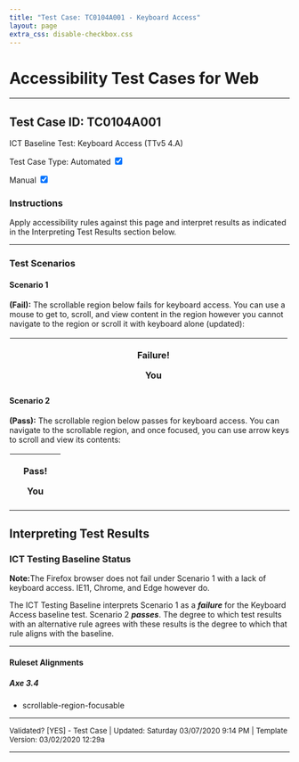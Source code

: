 ```yaml
---
title: "Test Case: TC0104A001 - Keyboard Access"
layout: page
extra_css: disable-checkbox.css
---
```




<h1>Accessibility Test Cases for Web</h1>
<hr>
<!-- InstanceBeginEditable name="TestCaseName" -->
<h2>Test Case ID: TC0104A001</h2>
<p class="h3">ICT Baseline Test: Keyboard Access (TTv5 4.A) </p>
<p class="h4">Test Case Type:
  <label for="tmpCBAuto">Automated</label>
  <input checked type="checkbox" name="tmpCBAuto" id="tmpCBAuto">

  <label for="tmpCBManual">Manual</label>
  <input checked type="checkbox" name="tmpCBManual" id="tmpCBManual">
</p>

<h3><strong>Instructions</strong></h3>
<p>Apply accessibility rules against this page and interpret results as indicated in the Interpreting Test Results section below.</p>
<!-- InstanceEndEditable -->
<hr>

<!--***** SCENARIOS *****-->
<h3>Test Scenarios</h3>
<h4> Scenario 1</h4>
<!-- InstanceBeginEditable name="TestCaseScenario" -->
<p><strong>(Fail):</strong> The scrollable region below fails for keyboard access. You can use a mouse to get to, scroll, and view content in the region however you cannot navigate to the region or scroll it with keyboard alone (updated):</p>



<table style="width:500px; border-spacing:1px; border-collapse:separate; border:1px;">
<tr>
 <th scope="row">
        <div id="noScroll" style="height: 75px; width:500px; overflow: auto;">
            <p>Failure!</p>
            <p>You</p>            
            <p>Cannot</p>
            <p>Scroll</p>                
            <p>With</p>                
            <p>Keyboard</p>                                 
        </div>
 </th>
</tr>
</table>


<h4> Scenario 2</h4>

<p><strong>(Pass):</strong> The scrollable region below passes for keyboard access. You can navigate to the scrollable region, and once focused, you can use arrow keys to scroll and view its contents:</p>



<table style="width:500px; border-spacing:1px; border-collapse:separate; border:1px;">
<tr>
 <th scope="row">
        <div id="pass1" style="height: 75px; overflow-y: auto" tabindex="0">
            <div style="height: 100px">
                <p>Pass!</p>            
                <p>You</p>
                <p>Can</p>
                <p>Scroll</p>                
                <p>With</p>                
                <p>Keyboard</p>                                
            </div>
        </div>
 </th>
</tr>
</table>


<!-- InstanceEndEditable -->
<hr>

<!--***** INTERPRETING TEST RESULTS *****-->
<h2>Interpreting Test Results</h2>
<h3>ICT Testing Baseline Status</h3>
<!-- InstanceBeginEditable name="ResultsInterpretation" -->
<p><strong>Note:</strong>The Firefox browser does not fail under Scenario 1 with a lack of keyboard access. IE11, Chrome, and Edge however do.</p>
<p>The ICT Testing Baseline interprets Scenario 1  as a <em><strong>failure</strong></em> for the Keyboard Access baseline test. Scenario 2 <em><strong>passes</strong></em>. The degree to which test results with an alternative rule agrees with these results is the degree to which that rule aligns with the baseline.</p>
<!-- InstanceEndEditable -->
<hr>

<!--***** RULESET ALIGNMENTS *****-->
<h4>Ruleset Alignments</h4>
<!-- InstanceBeginEditable name="RulesetAlignments" -->
<h5>Axe 3.4</h5>
<ul>
  <li>scrollable-region-focusable</li>
</ul>
<!-- InstanceEndEditable -->


<!--***** FOOTER *****-->
<hr>
<p style="font-size:small">Validated? [<!-- InstanceBeginEditable name="Validation" -->YES<!-- InstanceEndEditable -->] - Test Case | Updated: <!-- #BeginDate format:fAm3a -->Saturday 03/07/2020 9:14 PM<!-- #EndDate --> | Template Version: 03/02/2020 12:29a</p>
<hr>

